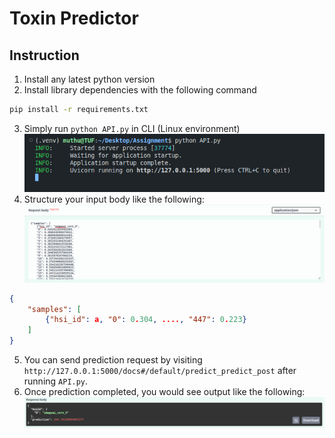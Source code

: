 # Toxin Predictor

## Instruction
1. Install any latest python version 
2. Install library dependencies with the following command

```bash
pip install -r requirements.txt

```

3. Simply run `python API.py` in CLI (Linux environment)
![API Running](asset/pic1.png)
4. Structure your input body like the following:
![Input Structure](asset/pic2.png)
```json
{
    "samples": [
        {"hsi_id": a, "0": 0.304, ...., "447": 0.223}
    ]
}
```
5. You can send prediction request by visiting `http://127.0.0.1:5000/docs#/default/predict_predict_post` after running `API.py`.
6. Once prediction completed, you would see output like the following:
![Output Structure](asset/pic3.png)
